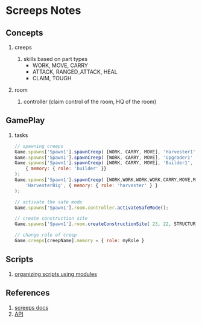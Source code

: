 # Screeps Notes

## Concepts

1.  creeps
    1.  skills based on part types
        *   WORK, MOVE, CARRY
        *   ATTACK, RANGED_ATTACK, HEAL
        *   CLAIM, TOUGH

1.  room
    1.  controller (claim control of the room, HQ of the room)

## GamePlay

1.  tasks

    ```javascript
    // spawning creeps
    Game.spawns['Spawn1'].spawnCreep( [WORK, CARRY, MOVE], 'Harvester1' );
    Game.spawns['Spawn1'].spawnCreep( [WORK, CARRY, MOVE], 'Upgrader1' );
    Game.spawns['Spawn1'].spawnCreep( [WORK, CARRY, MOVE], 'Builder1',
        { memory: { role: 'builder' }}
    );
    Game.spawns['Spawn1'].spawnCreep( [WORK,WORK,WORK,WORK,CARRY,MOVE,MOVE],
        'HarvesterBig', { memory: { role: 'harvester' } }
    );

    // activate the safe mode
    Game.spawns['Spawn1'].room.controller.activateSafeMode();

    // create construction site
    Game.spawns['Spawn1'].room.createConstructionSite( 23, 22, STRUCTURE_TOWER );

    // change role of creep
    Game.creeps[creepName].memory = { role: myRole }
    ```

## Scripts

1.  [organizing scripts using modules](https://docs.screeps.com/modules.html)

## References

1.  [screeps docs](https://docs.screeps.com/)
1.  [API](https://docs.screeps.com/api/)
